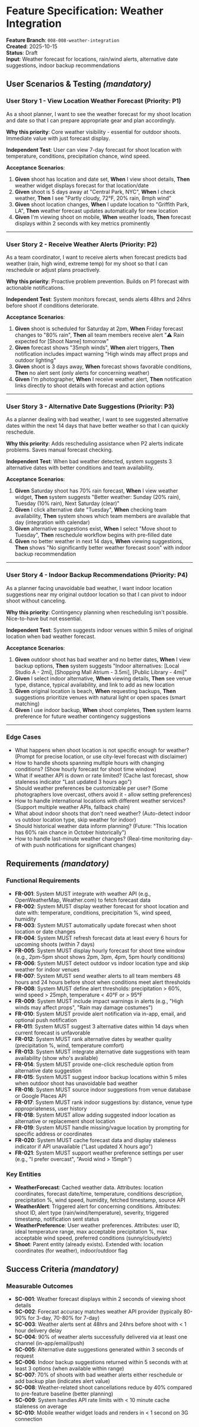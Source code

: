 # Feature Specification: Weather Integration

**Feature Branch**: `008-008-weather-integration`  
**Created**: 2025-10-15  
**Status**: Draft  
**Input**: Weather forecast for locations, rain/wind alerts, alternative date suggestions, indoor backup recommendations

## User Scenarios & Testing *(mandatory)*

### User Story 1 - View Location Weather Forecast (Priority: P1)

As a shoot planner, I want to see the weather forecast for my shoot location and date so that I can prepare appropriate gear and plan accordingly.

**Why this priority**: Core weather visibility - essential for outdoor shoots. Immediate value with just forecast display.

**Independent Test**: User can view 7-day forecast for shoot location with temperature, conditions, precipitation chance, wind speed.

**Acceptance Scenarios**:

1. **Given** shoot has location and date set, **When** I view shoot details, **Then** weather widget displays forecast for that location/date
2. **Given** shoot is 5 days away at "Central Park, NYC", **When** I check weather, **Then** I see "Partly cloudy, 72°F, 20% rain, 8mph wind"
3. **Given** shoot location changes, **When** I update location to "Griffith Park, LA", **Then** weather forecast updates automatically for new location
4. **Given** I'm viewing shoot on mobile, **When** weather loads, **Then** forecast displays within 2 seconds with key metrics prominently

---

### User Story 2 - Receive Weather Alerts (Priority: P2)

As a team coordinator, I want to receive alerts when forecast predicts bad weather (rain, high wind, extreme temp) for my shoot so that I can reschedule or adjust plans proactively.

**Why this priority**: Proactive problem prevention. Builds on P1 forecast with actionable notifications.

**Independent Test**: System monitors forecast, sends alerts 48hrs and 24hrs before shoot if conditions deteriorate.

**Acceptance Scenarios**:

1. **Given** shoot is scheduled for Saturday at 2pm, **When** Friday forecast changes to "80% rain", **Then** all team members receive alert "⚠️ Rain expected for [Shoot Name] tomorrow"
2. **Given** forecast shows "35mph winds", **When** alert triggers, **Then** notification includes impact warning "High winds may affect props and outdoor lighting"
3. **Given** shoot is 3 days away, **When** forecast shows favorable conditions, **Then** no alert sent (only alerts for concerning weather)
4. **Given** I'm photographer, **When** I receive weather alert, **Then** notification links directly to shoot details with forecast and action options

---

### User Story 3 - Alternative Date Suggestions (Priority: P3)

As a planner dealing with bad weather, I want to see suggested alternative dates within the next 14 days that have better weather so that I can quickly reschedule.

**Why this priority**: Adds rescheduling assistance when P2 alerts indicate problems. Saves manual forecast checking.

**Independent Test**: When bad weather detected, system suggests 3 alternative dates with better conditions and team availability.

**Acceptance Scenarios**:

1. **Given** Saturday shoot has 70% rain forecast, **When** I view weather widget, **Then** system suggests "Better weather: Sunday (20% rain), Tuesday (10% rain), Next Saturday (clear)"
2. **Given** I click alternative date "Tuesday", **When** checking team availability, **Then** system shows which team members are available that day (integration with calendar)
3. **Given** alternative suggestions exist, **When** I select "Move shoot to Tuesday", **Then** reschedule workflow begins with pre-filled date
4. **Given** no better weather in next 14 days, **When** viewing suggestions, **Then** shows "No significantly better weather forecast soon" with indoor backup recommendation

---

### User Story 4 - Indoor Backup Recommendations (Priority: P4)

As a planner facing unavoidable bad weather, I want indoor location suggestions near my original outdoor location so that I can pivot to indoor shoot without canceling.

**Why this priority**: Contingency planning when rescheduling isn't possible. Nice-to-have but not essential.

**Independent Test**: System suggests indoor venues within 5 miles of original location when bad weather forecast.

**Acceptance Scenarios**:

1. **Given** outdoor shoot has bad weather and no better dates, **When** I view backup options, **Then** system suggests "Indoor alternatives: [Local Studio A - 2mi], [Shopping Mall Atrium - 3.5mi], [Public Library - 4mi]"
2. **Given** I select indoor alternative, **When** viewing details, **Then** see venue type, distance, typical availability, and link to add as new location
3. **Given** original location is beach, **When** requesting backups, **Then** suggestions prioritize venues with natural light or open spaces (smart matching)
4. **Given** I use indoor backup, **When** shoot completes, **Then** system learns preference for future weather contingency suggestions

---

### Edge Cases

- What happens when shoot location is not specific enough for weather? (Prompt for precise location, or use city-level forecast with disclaimer)
- How to handle shoots spanning multiple hours with changing conditions? (Show hourly forecast for shoot time window)
- What if weather API is down or rate limited? (Cache last forecast, show staleness indicator "Last updated 3 hours ago")
- Should weather preferences be customizable per user? (Some photographers love overcast, others avoid it - allow setting preferences)
- How to handle international locations with different weather services? (Support multiple weather APIs, fallback chain)
- What about indoor shoots that don't need weather? (Auto-detect indoor vs outdoor location type, skip weather for indoor)
- Should historical weather data inform planning? (Future: "This location has 60% rain chance in October historically")
- How to handle last-minute weather changes? (Real-time monitoring day-of with push notifications for significant changes)

## Requirements *(mandatory)*

### Functional Requirements

- **FR-001**: System MUST integrate with weather API (e.g., OpenWeatherMap, Weather.com) to fetch forecast data
- **FR-002**: System MUST display weather forecast for shoot location and date with: temperature, conditions, precipitation %, wind speed, humidity
- **FR-003**: System MUST automatically update forecast when shoot location or date changes
- **FR-004**: System MUST refresh forecast data at least every 6 hours for upcoming shoots (within 7 days)
- **FR-005**: System MUST display hourly forecast for shoot time window (e.g., 2pm-5pm shoot shows 2pm, 3pm, 4pm, 5pm hourly conditions)
- **FR-006**: System MUST detect outdoor vs indoor location type and skip weather for indoor venues
- **FR-007**: System MUST send weather alerts to all team members 48 hours and 24 hours before shoot when conditions meet alert thresholds
- **FR-008**: System MUST define alert thresholds: precipitation > 60%, wind speed > 25mph, temperature < 40°F or > 95°F
- **FR-009**: System MUST include impact warnings in alerts (e.g., "High winds may affect props", "Rain may damage costumes")
- **FR-010**: System MUST provide alert notification via in-app, email, and optional push notification
- **FR-011**: System MUST suggest 3 alternative dates within 14 days when current forecast is unfavorable
- **FR-012**: System MUST rank alternative dates by weather quality (precipitation %, wind, temperature comfort)
- **FR-013**: System MUST integrate alternative date suggestions with team availability (show who's available)
- **FR-014**: System MUST provide one-click reschedule option from alternative date suggestion
- **FR-015**: System MUST suggest indoor backup locations within 5 miles when outdoor shoot has unavoidable bad weather
- **FR-016**: System MUST source indoor suggestions from venue database or Google Places API
- **FR-017**: System MUST rank indoor suggestions by: distance, venue type appropriateness, user history
- **FR-018**: System MUST allow adding suggested indoor location as alternative or replacement shoot location
- **FR-019**: System MUST handle missing/vague location by prompting for specific address or coordinates
- **FR-020**: System MUST cache forecast data and display staleness indicator if API unavailable ("Last updated X hours ago")
- **FR-021**: System MUST support weather preference settings per user (e.g., "I prefer overcast", "Avoid wind > 15mph")

### Key Entities

- **WeatherForecast**: Cached weather data. Attributes: location coordinates, forecast date/time, temperature, conditions description, precipitation %, wind speed, humidity, fetched timestamp, source API
- **WeatherAlert**: Triggered alert for concerning conditions. Attributes: shoot ID, alert type (rain/wind/temperature), severity, triggered timestamp, notification sent status
- **WeatherPreference**: User weather preferences. Attributes: user ID, ideal temperature range, max acceptable precipitation %, max acceptable wind speed, preferred conditions (sunny/cloudy/etc)
- **Shoot**: Parent entity (already exists). Extended with: location coordinates (for weather), indoor/outdoor flag

## Success Criteria *(mandatory)*

### Measurable Outcomes

- **SC-001**: Weather forecast displays within 2 seconds of viewing shoot details
- **SC-002**: Forecast accuracy matches weather API provider (typically 80-90% for 3-day, 70-80% for 7-day)
- **SC-003**: Weather alerts sent at 48hrs and 24hrs before shoot with < 1 hour delivery delay
- **SC-004**: 90% of weather alerts successfully delivered via at least one channel (in-app/email/push)
- **SC-005**: Alternative date suggestions generated within 3 seconds of request
- **SC-006**: Indoor backup suggestions returned within 5 seconds with at least 3 options (when available within range)
- **SC-007**: 70% of shoots with bad weather alerts either reschedule or add backup plan (indicates alert value)
- **SC-008**: Weather-related shoot cancellations reduce by 40% compared to pre-feature baseline (better planning)
- **SC-009**: System handles API rate limits with < 10 minute cache staleness on average
- **SC-010**: Mobile weather widget loads and renders in < 1 second on 3G connection


